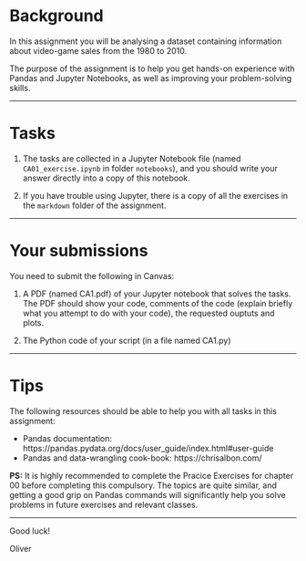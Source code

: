 # Background

In this assignment you will be analysing a dataset containing information about video-game sales from the 1980 to 2010.

The purpose of the assignment is to help you get hands-on experience with Pandas and Jupyter Notebooks, as well as improving your problem-solving skills.

---

# Tasks

1. The tasks are collected in a Jupyter Notebook file (named `CA01_exercise.ipynb` in folder `notebooks`), and you should write your answer directly into a copy of this notebook.

2. If you have trouble using Jupyter, there is a copy of all the exercises in the `markdown` folder of the assignment.

---

# Your submissions

You need to submit the following in Canvas:

1. A PDF (named CA1.pdf) of your Jupyter notebook that solves the tasks. The PDF should show your code, comments of the code (explain briefly what you attempt to do with your code), the requested ouptuts and plots. 

2. The Python code of your script (in a file named CA1.py)

---

# Tips

The following resources should be able to help you with all tasks in this assignment:
  
<ul>
    <li/> Pandas documentation: <a>https://pandas.pydata.org/docs/user_guide/index.html#user-guide</a>
    <li/> Pandas and data-wrangling cook-book: <a>https://chrisalbon.com/</a>
</ul>

__PS:__ It is highly recommended to complete the Pracice Exercises for chapter 00 before completing this compulsory. The topics are quite similar, and getting a good grip on Pandas commands will significantly help you solve problems in future exercises and relevant classes.

---

Good luck!

Oliver

